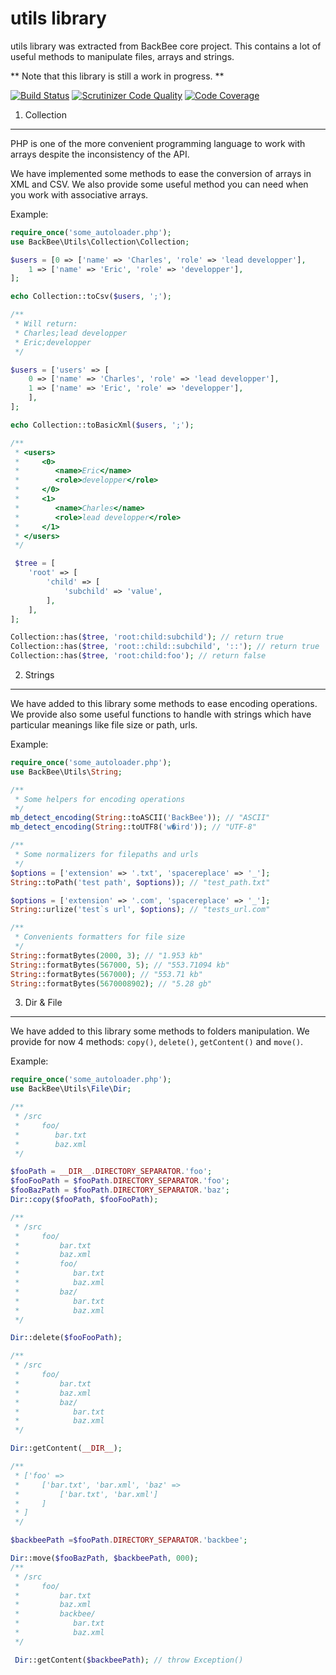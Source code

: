 utils library
=============

utils library was extracted from BackBee core project.
This contains a lot of useful methods to manipulate files, arrays and strings.

** Note that this library is still a work in progress. **

[![Build Status](https://api.travis-ci.org/backbee/utils.svg?branch=master)](https://travis-ci.org/backbee/utils)
[![Scrutinizer Code Quality](https://scrutinizer-ci.com/g/backbee/utils/badges/quality-score.png?b=master)](https://scrutinizer-ci.com/g/backbee/utils/?branch=master)
[![Code Coverage](https://scrutinizer-ci.com/g/backbee/utils/badges/coverage.png?b=master)](https://scrutinizer-ci.com/g/backbee/utils/?branch=master)


1) Collection
-------------

PHP is one of the more convenient programming language to work with arrays
despite the inconsistency of the API.

We have implemented some methods to ease the conversion of arrays in XML and CSV.
We also provide some useful method you can need when you work with associative arrays.

Example:

```php
require_once('some_autoloader.php');
use BackBee\Utils\Collection\Collection;

$users = [0 => ['name' => 'Charles', 'role' => 'lead developper'],
    1 => ['name' => 'Eric', 'role' => 'developper'],
];

echo Collection::toCsv($users, ';');

/**
 * Will return:
 * Charles;lead developper
 * Eric;developper
 */

$users = ['users' => [
    0 => ['name' => 'Charles', 'role' => 'lead developper'],
    1 => ['name' => 'Eric', 'role' => 'developper'],
    ],
];

echo Collection::toBasicXml($users, ';');

/**
 * <users>
 *     <0>
 *        <name>Eric</name>
 *        <role>developper</role>
 *     </0>
 *     <1>
 *        <name>Charles</name>
 *        <role>lead developper</role>
 *     </1>
 * </users>
 */

 $tree = [
    'root' => [
        'child' => [
            'subchild' => 'value',
        ],
    ],
];

Collection::has($tree, 'root:child:subchild'); // return true
Collection::has($tree, 'root::child::subchild', '::'); // return true
Collection::has($tree, 'root:child:foo'); // return false
```

2) Strings
----------

We have added to this library some methods to ease encoding operations.
We provide also some useful functions to handle with strings which have particular meanings like file size or path, urls.

Example:

```php
require_once('some_autoloader.php');
use BackBee\Utils\String;

/**
 * Some helpers for encoding operations
 */
mb_detect_encoding(String::toASCII('BackBee')); // "ASCII"
mb_detect_encoding(String::toUTF8('w�ird')); // "UTF-8"

/**
 * Some normalizers for filepaths and urls
 */
$options = ['extension' => '.txt', 'spacereplace' => '_'];
String::toPath('test path', $options)); // "test_path.txt"

$options = ['extension' => '.com', 'spacereplace' => '_'];
String::urlize('test`s url', $options); // "tests_url.com"

/**
 * Convenients formatters for file size
 */
String::formatBytes(2000, 3); // "1.953 kb"
String::formatBytes(567000, 5); // "553.71094 kb"
String::formatBytes(567000); // "553.71 kb"
String::formatBytes(5670008902); // "5.28 gb"
```

3) Dir & File
-------------

We have added to this library some methods to folders manipulation.
We provide for now 4 methods: ``copy()``, ``delete()``, ``getContent()`` and ``move()``.

Example:

```php
require_once('some_autoloader.php');
use BackBee\Utils\File\Dir;

/**
 * /src
 *     foo/
 *        bar.txt
 *        baz.xml
 */

$fooPath = __DIR__.DIRECTORY_SEPARATOR.'foo';
$fooFooPath = $fooPath.DIRECTORY_SEPARATOR.'foo';
$fooBazPath = $fooPath.DIRECTORY_SEPARATOR.'baz';
Dir::copy($fooPath, $fooFooPath);

/**
 * /src
 *     foo/
 *         bar.txt
 *         baz.xml
 *         foo/
 *            bar.txt
 *            baz.xml
 *         baz/
 *            bar.txt
 *            baz.xml
 */

Dir::delete($fooFooPath);

/**
 * /src
 *     foo/
 *         bar.txt
 *         baz.xml
 *         baz/
 *            bar.txt
 *            baz.xml
 */

Dir::getContent(__DIR__);

/**
 * ['foo' =>
 *     ['bar.txt', 'bar.xml', 'baz' =>
 *         ['bar.txt', 'bar.xml']
 *     ]
 * ]
 */

$backbeePath =$fooPath.DIRECTORY_SEPARATOR.'backbee';

Dir::move($fooBazPath, $backbeePath, 000);
/**
 * /src
 *     foo/
 *         bar.txt
 *         baz.xml
 *         backbee/
 *            bar.txt
 *            baz.xml
 */

 Dir::getContent($backbeePath); // throw Exception()
```
